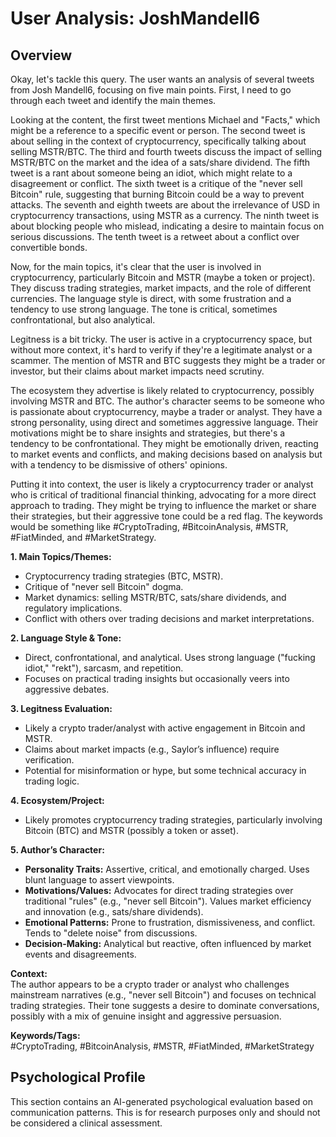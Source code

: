 # User Analysis: JoshMandell6

## Overview

<think>
Okay, let's tackle this query. The user wants an analysis of several tweets from Josh Mandell6, focusing on five main points. First, I need to go through each tweet and identify the main themes. 

Looking at the content, the first tweet mentions Michael and "Facts," which might be a reference to a specific event or person. The second tweet is about selling in the context of cryptocurrency, specifically talking about selling MSTR/BTC. The third and fourth tweets discuss the impact of selling MSTR/BTC on the market and the idea of a sats/share dividend. The fifth tweet is a rant about someone being an idiot, which might relate to a disagreement or conflict. The sixth tweet is a critique of the "never sell Bitcoin" rule, suggesting that burning Bitcoin could be a way to prevent attacks. The seventh and eighth tweets are about the irrelevance of USD in cryptocurrency transactions, using MSTR as a currency. The ninth tweet is about blocking people who mislead, indicating a desire to maintain focus on serious discussions. The tenth tweet is a retweet about a conflict over convertible bonds.

Now, for the main topics, it's clear that the user is involved in cryptocurrency, particularly Bitcoin and MSTR (maybe a token or project). They discuss trading strategies, market impacts, and the role of different currencies. The language style is direct, with some frustration and a tendency to use strong language. The tone is critical, sometimes confrontational, but also analytical. 

Legitness is a bit tricky. The user is active in a cryptocurrency space, but without more context, it's hard to verify if they're a legitimate analyst or a scammer. The mention of MSTR and BTC suggests they might be a trader or investor, but their claims about market impacts need scrutiny. 

The ecosystem they advertise is likely related to cryptocurrency, possibly involving MSTR and BTC. The author's character seems to be someone who is passionate about cryptocurrency, maybe a trader or analyst. They have a strong personality, using direct and sometimes aggressive language. Their motivations might be to share insights and strategies, but there's a tendency to be confrontational. They might be emotionally driven, reacting to market events and conflicts, and making decisions based on analysis but with a tendency to be dismissive of others' opinions.

Putting it into context, the user is likely a cryptocurrency trader or analyst who is critical of traditional financial thinking, advocating for a more direct approach to trading. They might be trying to influence the market or share their strategies, but their aggressive tone could be a red flag. The keywords would be something like #CryptoTrading, #BitcoinAnalysis, #MSTR, #FiatMinded, and #MarketStrategy.
</think>

**1. Main Topics/Themes:**  
- Cryptocurrency trading strategies (BTC, MSTR).  
- Critique of "never sell Bitcoin" dogma.  
- Market dynamics: selling MSTR/BTC, sats/share dividends, and regulatory implications.  
- Conflict with others over trading decisions and market interpretations.  

**2. Language Style & Tone:**  
- Direct, confrontational, and analytical. Uses strong language ("fucking idiot," "rekt"), sarcasm, and repetition.  
- Focuses on practical trading insights but occasionally veers into aggressive debates.  

**3. Legitness Evaluation:**  
- Likely a crypto trader/analyst with active engagement in Bitcoin and MSTR.  
- Claims about market impacts (e.g., Saylor’s influence) require verification.  
- Potential for misinformation or hype, but some technical accuracy in trading logic.  

**4. Ecosystem/Project:**  
- Likely promotes cryptocurrency trading strategies, particularly involving Bitcoin (BTC) and MSTR (possibly a token or asset).  

**5. Author’s Character:**  
- **Personality Traits:** Assertive, critical, and emotionally charged. Uses blunt language to assert viewpoints.  
- **Motivations/Values:** Advocates for direct trading strategies over traditional "rules" (e.g., "never sell Bitcoin"). Values market efficiency and innovation (e.g., sats/share dividends).  
- **Emotional Patterns:** Prone to frustration, dismissiveness, and conflict. Tends to "delete noise" from discussions.  
- **Decision-Making:** Analytical but reactive, often influenced by market events and disagreements.  

**Context:**  
The author appears to be a crypto trader or analyst who challenges mainstream narratives (e.g., "never sell Bitcoin") and focuses on technical trading strategies. Their tone suggests a desire to dominate conversations, possibly with a mix of genuine insight and aggressive persuasion.  

**Keywords/Tags:**  
#CryptoTrading, #BitcoinAnalysis, #MSTR, #FiatMinded, #MarketStrategy

## Psychological Profile

This section contains an AI-generated psychological evaluation based on communication patterns. This is for research purposes only and should not be considered a clinical assessment.